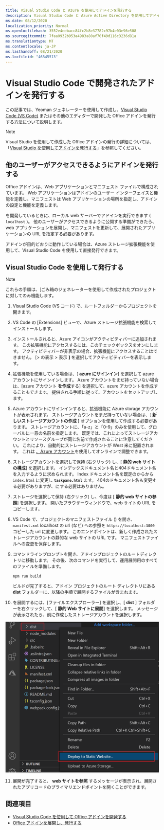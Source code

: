```yaml
---
title: Visual Studio Code と Azure を使用してアドインを発行する
description: Visual Studio Code と Azure Active Directory を使用してアドインを発行する方法
ms.date: 08/12/2020
localization_priority: Normal
ms.openlocfilehash: 3552e4eebacc84fc2b8e37782c97b4e03e96e508
ms.sourcegitcommit: 7faa0932b953a4983a80af70f49d116c3236d81a
ms.translationtype: MT
ms.contentlocale: ja-JP
ms.lasthandoff: 08/21/2020
ms.locfileid: "46845513"
---
```

# <a name="publish-an-add-in-developed-with-visual-studio-code"></a>Visual Studio Code で開発されたアドインを発行する

この記事では、Yeoman ジェネレーターを使用して作成し、[Visual Studio Code (VS Code)](https://code.visualstudio.com) またはその他のエディターで開発した Office アドインを発行する方法について説明します。

> [!NOTE]
> Visual Studio を使用して作成した Office アドインの発行の詳細については、「[Visual Studio を使用してアドインを発行する](package-your-add-in-using-visual-studio.md)」を参照してください。

## <a name="publishing-an-add-in-for-other-users-to-access"></a>他のユーザーがアクセスできるようにアドインを発行する

Office アドインは、Web アプリケーションとマニフェスト ファイルで構成されています。 Web アプリケーションはアドインのユーザー インターフェイスと機能を定義し、マニフェストは Web アプリケーションの場所を指定し、アドインの設定と機能を定義します。

を開発しているときに、ローカル web サーバーでアドインを実行できます ( `localhost` )。 他のユーザーがアクセスできるように公開する準備ができたら、web アプリケーションを展開し、マニフェストを更新して、展開されたアプリケーションの URL を指定する必要があります。

アドインが目的どおりに動作している場合は、Azure ストレージ拡張機能を使用して、Visual Studio Code を使用して直接発行できます。

## <a name="using-visual-studio-code-to-publish"></a>Visual Studio Code を使用して発行する

>[!NOTE]
> これらの手順は、[ごみ箱のジェネレーターを使用して作成されたプロジェクトに対してのみ機能します。

1. Visual Studio Code (VS コード) で、ルートフォルダーからプロジェクトを開きます。
2. VS Code の [Extensions] ビューで、Azure ストレージ拡張機能を検索してインストールします。
3. インストールされると、Azure アイコンがアクティビティバーに追加されます。 この拡張機能にアクセスするには、このチェックボックスをオンにします。 アクティビティバーが非表示の場合、拡張機能にアクセスすることはできません。 [> の表示 > 表示 **]** を選択してアクティビティバーを表示します。
4. 拡張機能を使用している場合は、[ **azure にサインイン**] を選択して azure アカウントにサインインします。 Azure アカウントをまだ持っていない場合は、[azure アカウント **を作成**する] を選択して、azure アカウントを作成することもできます。 提供される手順に従って、アカウントをセットアップします。
5. Azure アカウントにサインインすると、拡張機能に Azure storage アカウントが表示されます。 ストレージアカウントをまだ持っていない場合は、[ **新しいストレージアカウントの作成** ] オプションを使用して作成する必要があります。 ストレージアカウントに、「a-z」と「0-9」のみを使用して、グローバルに一意の名前を指定します。 既定では、これによってストレージアカウントとリソースグループが同じ名前で作成されることに注意してください。 これにより、自動的にストレージアカウントが West 米に配置されます。 これは [、Azure アカウント](https://portal.azure.com/)を使用してオンラインで調整できます。
6. ストレージアカウントを選択して保持 (右クリック) し、[ **静的 web サイトの構成**] を選択します。 インデックスドキュメント名と404ドキュメント名を入力するように求められます。 Index ドキュメント名を既定のからから `index.html` に変更し **`taskpane.html`** ます。 404のドキュメント名も変更する必要がありますが、にする必要はありません。
7. ストレージを選択して保持 (右クリック) し、今度は [ **静的 web サイトの参照**] を選択します。 開いたブラウザーウィンドウで、web サイトの URL をコピーします。
8. VS Code で、プロジェクトのマニフェストファイル () を開き、 `manifest.xml` localhost の url (など) への参照を `https://localhost:3000` コピーした url に変更します。 このエンドポイントは、新しく作成されたストレージアカウントの静的な web サイトの URL です。 マニフェストファイルへの変更を保存します。
9. コマンドラインプロンプトを開き、アドインプロジェクトのルートディレクトリに移動します。 その後、次のコマンドを実行して、運用展開用のすべてのファイルを準備します。

    ```command&nbsp;line
    npm run build
    ```

    ビルドが完了すると、アドイン プロジェクトのルート ディレクトリにある **dist** フォルダーに、以降の手順で展開するファイルが含まれます。

10. を展開するには、[ファイルエクスプローラー] を選択し、[ **dist** ] フォルダーを右クリックして、[ **静的 Web サイトに展開**] を選択します。 メッセージが表示されたら、前に作成したストレージアカウントを選択します。

![静的 web サイトへの展開](../images/deploy-to-static-website.png)

11. 展開が完了すると、 **web サイトを参照** するメッセージが表示され、展開されたアプリコードのプライマリエンドポイントを開くことができます。

## <a name="see-also"></a>関連項目

- [Visual Studio Code を使用して Office アドインを開発する](../develop/develop-add-ins-vscode.md)
- [Office アドインを展開し、発行する](../publish/publish.md)
